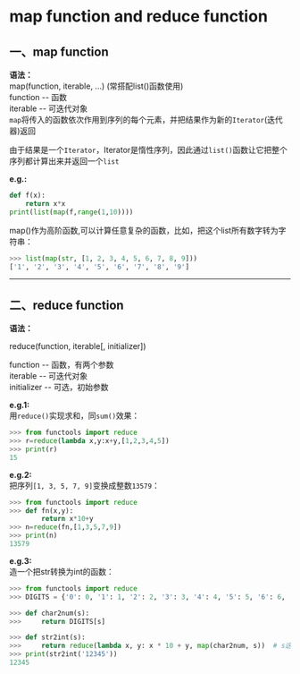 # map function and reduce function

## 一、map function

**语法：**  
map(function, iterable, ...)  (常搭配list()函数使用)  
function -- 函数  
iterable -- 可迭代对象  
`map`将传入的函数依次作用到序列的每个元素，并把结果作为新的`Iterator`(迭代器)返回

由于结果是一个`Iterator`，Iterator是惰性序列，因此通过`list()`函数让它把整个序列都计算出来并返回一个`list`

**e.g.:**
```python
def f(x):
    return x*x
print(list(map(f,range(1,10))))
```
map()作为高阶函数,可以计算任意复杂的函数，比如，把这个list所有数字转为字符串：

```python
>>> list(map(str, [1, 2, 3, 4, 5, 6, 7, 8, 9]))
['1', '2', '3', '4', '5', '6', '7', '8', '9']
```


***************************
## 二、reduce function

**语法：**  

reduce(function, iterable[, initializer])  

function -- 函数，有两个参数  
iterable -- 可迭代对象  
initializer -- 可选，初始参数  

**e.g.1:**  
用`reduce()`实现求和，同`sum()`效果：

```python
>>> from functools import reduce
>>> r=reduce(lambda x,y:x+y,[1,2,3,4,5])
>>> print(r)
15
```


**e.g.2:**  
把序列`[1, 3, 5, 7, 9]`变换成整数`13579`：

```python
>>> from functools import reduce
>>> def fn(x,y):
        return x*10+y
>>> n=reduce(fn,[1,3,5,7,9])
>>> print(n)
13579
```

**e.g.3:**  
造一个把str转换为int的函数：

```python
>>> from functools import reduce
>>> DIGITS = {'0': 0, '1': 1, '2': 2, '3': 3, '4': 4, '5': 5, '6': 6, '7': 7, '8': 8, '9': 9}

>>> def char2num(s):
>>>     return DIGITS[s]

>>> def str2int(s):
>>>     return reduce(lambda x, y: x * 10 + y, map(char2num, s))  # s这个位置参数放字符串
>>> print(str2int('12345'))
12345
```


